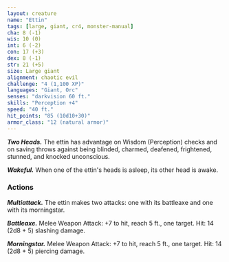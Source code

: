 ```yaml
---
layout: creature
name: "Ettin"
tags: [large, giant, cr4, monster-manual]
cha: 8 (-1)
wis: 10 (0)
int: 6 (-2)
con: 17 (+3)
dex: 8 (-1)
str: 21 (+5)
size: Large giant
alignment: chaotic evil
challenge: "4 (1,100 XP)"
languages: "Giant, Orc"
senses: "darkvision 60 ft."
skills: "Perception +4"
speed: "40 ft."
hit_points: "85 (10d10+30)"
armor_class: "12 (natural armor)"
---
```


***Two Heads.*** The ettin has advantage on Wisdom (Perception) checks and on saving throws against being blinded, charmed, deafened, frightened, stunned, and knocked unconscious.

***Wakeful.*** When one of the ettin's heads is asleep, its other head is awake.

### Actions

***Multiattack.*** The ettin makes two attacks: one with its battleaxe and one with its morningstar.

***Battleaxe.*** Melee Weapon Attack: +7 to hit, reach 5 ft., one target. Hit: 14 (2d8 + 5) slashing damage.

***Morningstar.*** Melee Weapon Attack: +7 to hit, reach 5 ft., one target. Hit: 14 (2d8 + 5) piercing damage.
